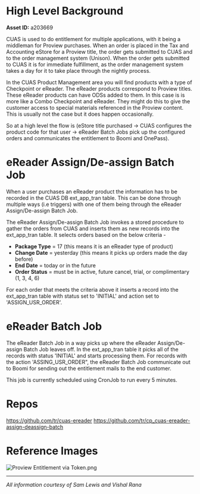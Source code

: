 # High Level Background
**Asset ID:** a203669

CUAS is used to do entitlement for multiple applications, with it being a middleman for Proview purchases. When an order is placed in the Tax and Accounting eStore for a Proview title, the order gets submitted to CUAS and to the order management system (Unison). When the order gets submitted to CUAS it is for immediate fulfillment, as the order management system takes a day for it to take place through the nightly process.

In the CUAS Product Management area you will find products with a type of Checkpoint or eReader. The eReader products correspond to Proview titles. These eReader products can have ODSs added to them. In this case is is more like a Combo Checkpoint and eReader. They might do this to give the customer access to special materials referenced in the Proview content. This is usually not the case but it does happen occasionally.

So at a high level the flow is (eStore title purchased -> CUAS configures the product code for that user -> eReader Batch Jobs pick up the configured orders and communicates the entitlement to Boomi and OnePass).

# eReader Assign/De-assign Batch Job
When a user purchases an eReader product the information has to be recorded in the CUAS DB ext_app_tran table. This can be done through multiple ways (i.e triggers) with one of them being through the eReader Assign/De-assign Batch Job.

The eReader Assign/De-assign Batch Job invokes a stored procedure to gather the orders from CUAS and inserts them as new records into the ext_app_tran table. It selects orders based on the below criteria -
- **Package Type** = 17 (this means it is an eReader type of product)
- **Change Date** = yesterday (this means it picks up orders made the day before)
- **End Date** = today or in the future
- **Order Status** = must be in active, future cancel, trial, or complimentary (1, 3, 4, 6)

For each order that meets the criteria above it inserts a record into the ext_app_tran table with status set to 'INITIAL' and action set to 'ASSIGN_USR_ORDER'.

# eReader Batch Job
The eReader Batch Job in a way picks up where the eReader Assign/De-assign Batch Job leaves off. In the ext_app_tran table it picks all of the records with status 'INITIAL' and starts processing them. For records with the action 'ASSING_USR_ORDER", the eReader Batch Job communicate out to Boomi for sending out the entitlement mails to the end customer.

This job is currently scheduled using CronJob to run every 5 minutes.

# Repos
https://github.com/tr/cuas-ereader
https://github.com/tr/cp_cuas-ereader-assign-deassign-batch

# Reference Images
![Proview Entitlement via Token.png](/.attachments/Proview%20Entitlement%20via%20Token-db919b7b-8e27-41f1-853c-311dd1eede16.png)

---
_All information courtesy of Sam Lewis and Vishal Rana_
